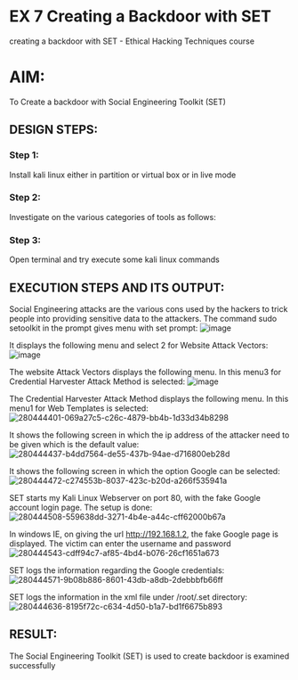 # EX 7 Creating a Backdoor with SET
creating a backdoor with SET - Ethical Hacking Techniques course

# AIM:
To Create a backdoor with Social Engineering Toolkit (SET)

## DESIGN STEPS:

### Step 1:

Install kali linux either in partition or virtual box or in live mode


### Step 2:

Investigate on the various categories of tools as follows:

### Step 3:

Open terminal and try execute some kali linux commands

## EXECUTION STEPS AND ITS OUTPUT:
Social Engineering attacks are the various cons used by the hackers to trick people into providing sensitive data to the attackers. 
The command sudo setoolkit in the prompt gives menu with set prompt:
![image](https://github.com/Bhargava-Shankar/creating-a-backdoor-with-SET/assets/85554376/8706e0dc-e29e-4e87-91ad-fadd493bc1ce)


It displays the following menu and select 2 for Website Attack Vectors:
![image](https://github.com/Bhargava-Shankar/creating-a-backdoor-with-SET/assets/85554376/c79b4cda-c08e-4493-afc1-434947e57c70)


The website Attack Vectors displays the following menu. In this menu3 for Credential Harvester Attack Method is selected:
![image](https://github.com/Bhargava-Shankar/creating-a-backdoor-with-SET/assets/85554376/b178ac4b-f588-4f5f-aa31-ed61192d4d1c)


The Credential Harvester Attack Method displays the following menu. In this menu1 for Web Templates is selected: ![280444401-069a27c5-c26c-4879-bb4b-1d33d34b8298](https://github.com/Bakkiyalakshmi29/creating-a-backdoor-with-SET/assets/119406233/f0def0a1-6da4-468c-b369-d8247777eb37)

It shows the following screen in which the ip address of the attacker need to be given which is the default value:![280444437-b4dd7564-de55-437b-94ae-d716800eb28d](https://github.com/Bakkiyalakshmi29/creating-a-backdoor-with-SET/assets/119406233/25405d76-1dda-4eb6-ad43-73a944e9118e)

It shows the following screen in which the option Google can be selected:![280444472-c274553b-8037-423c-b20d-a266f535941a](https://github.com/Bakkiyalakshmi29/creating-a-backdoor-with-SET/assets/119406233/20ce9fe5-ad11-4db8-a439-b8dde59a045f)

SET starts my Kali Linux Webserver on port 80, with the fake Google account login page. The setup is done:
![280444508-559638dd-3271-4b4e-a44c-cff62000b67a](https://github.com/Bakkiyalakshmi29/creating-a-backdoor-with-SET/assets/119406233/4c5b7af1-82fb-4f3a-ae44-8de0c9a07b73)

In windows IE, on giving the url http://192.168.1.2, the fake Google page is displayed. The victim can enter the username and password ![280444543-cdff94c7-af85-4bd4-b076-26cf1651a673](https://github.com/Bakkiyalakshmi29/creating-a-backdoor-with-SET/assets/119406233/6a63480f-5342-4ffb-b1c9-2c4f2527f509)

SET logs the information regarding the Google credentials:
![280444571-9b08b886-8601-43db-a8db-2debbbfb66ff](https://github.com/Bakkiyalakshmi29/creating-a-backdoor-with-SET/assets/119406233/ce3e98dc-c84b-4b21-b76a-ac09b623e7d2)

SET logs the information in the xml file under /root/.set directory: ![280444636-8195f72c-c634-4d50-b1a7-bd1f6675b893](https://github.com/Bakkiyalakshmi29/creating-a-backdoor-with-SET/assets/119406233/76566090-9ef4-464c-bff1-f499923519c8)













## RESULT:
The Social Engineering Toolkit (SET) is used to create backdoor is  examined successfully
